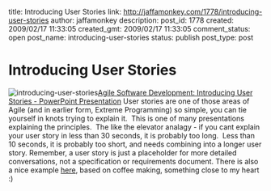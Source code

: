 title: Introducing User Stories
link: http://jaffamonkey.com/1778/introducing-user-stories
author: jaffamonkey
description: 
post_id: 1778
created: 2009/02/17 11:33:05
created_gmt: 2009/02/17 11:33:05
comment_status: open
post_name: introducing-user-stories
status: publish
post_type: post

# Introducing User Stories

![introducing-user-stories](http://www.jaffamonkey.co.uk/wp-content/uploads/introducing-user-stories-150x150.jpg)[Agile Software Development: Introducing User Stories - PowerPoint Presentation](http://www.agile-software-development.com/2008/02/introducing-user-stories-powerpoint.html) User stories are one of those areas of Agile (and in earlier form, Extreme Programming) so simple, you can tie yourself in knots trying to explain it.  This is one of many presentations explaining the principles.  The like the elevator analagy - if you cant explain your user story in less than 30 seconds, it is probably too long.  Less than 10 seconds, it is probably too short, and needs combining into a longer user story. Remember, a user story is just a placeholder for more detailed conversations, not a specification or requirements document. There is also a nice example [here](http://open.ncsu.edu/se/tutorials/coffee_maker/), based on coffee making, something close to my heart :)